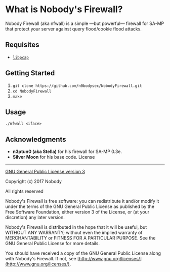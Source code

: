 # What is Nobody's Firewall?
Nobody Firewall (aka nfwall) is a simple —but powerful— firewall for SA-MP that protect your server against query flood/cookie flood attacks.

Requisites
-------------------------------
- [`libpcap`](https://github.com/the-tcpdump-group/libpcap)

## Getting Started
1. ```git clone https://github.com/n0bodysec/NobodyFirewall.git```
2. ```cd NobodyFirewall```
3. ```make```

## Usage
```./nfwall <iface>```

Acknowledgments
-------------------------------
* **n3ptun0 (aka Stella)** for his firewall for SA-MP 0.3e.
* **Silver Moon** for his base code.
License
-------

[GNU General Public License version 3](http://www.gnu.org/licenses/gpl.txt)

Copyright (c) 2017 Nobody

All rights reserved

Nobody's Firewall is free software: you can redistribute it and/or modify
it under the terms of the GNU General Public License as published by
the Free Software Foundation, either version 3 of the License, or
(at your discretion) any later version.

Nobody's Firewall is distributed in the hope that it will be useful,
but WITHOUT ANY WARRANTY; without even the implied warranty of
MERCHANTABILITY or FITNESS FOR A PARTICULAR PURPOSE.  See the
GNU General Public License for more details.

You should have received a copy of the GNU General Public License
along with Nobody's Firewall. If not, see [http://www.gnu.org/licenses/](http://www.gnu.org/licenses/).
